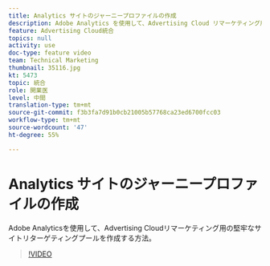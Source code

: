 ```yaml
---
title: Analytics サイトのジャーニープロファイルの作成
description: Adobe Analytics を使用して、Advertising Cloud リマーケティング用の堅牢なサイトリターゲティングプールを作成する方法。
feature: Advertising Cloud統合
topics: null
activity: use
doc-type: feature video
team: Technical Marketing
thumbnail: 35116.jpg
kt: 5473
topic: 統合
role: 開業医
level: 中間
translation-type: tm+mt
source-git-commit: f3b3fa7d91b0cb21005b57768ca23ed6700fcc03
workflow-type: tm+mt
source-wordcount: '47'
ht-degree: 55%

---
```



# Analytics サイトのジャーニープロファイルの作成

Adobe Analyticsを使用して、Advertising Cloudリマーケティング用の堅牢なサイトリターゲティングプールを作成する方法。

>[!VIDEO](https://video.tv.adobe.com/v/35116/?quality=12&learn=on)
